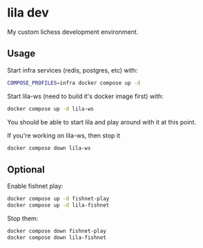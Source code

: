 # lila dev

My custom lichess development environment.

## Usage

Start infra services (redis, postgres, etc) with:

```bash
COMPOSE_PROFILES=infra docker compose up -d
``````

Start lila-ws (need to build it's docker image first) with:

```bash
docker compose up -d lila-ws
```

You should be able to start lila and play around with it at this point.

If you're working on lila-ws, then stop it

```bash
docker compose down lila-ws
```

## Optional

Enable fishnet play:

```bash
docker compose up -d fishnet-play
docker compose up -d lila-fishnet
```


Stop them:

```bash
docker compose down fishnet-play
docker compose down lila-fishnet
```

